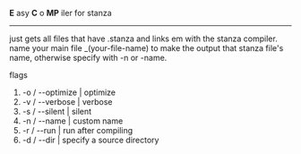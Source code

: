 **E** asy **C** o **MP** iler for     stanza


----------
just gets all files that have .stanza and links em with the stanza compiler.
name your main file _(your-file-name) to make the output that stanza file's name, otherwise specify with -n or -name.

flags 

 1. -o / --optimize | optimize
 2. -v / --verbose | verbose 
 3. -s / --silent | silent
 4. -n / --name | custom name
 5. -r / --run | run after compiling
 6. -d / --dir | specify a source directory

